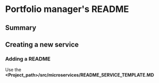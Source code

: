 # Portfolio manager's README

## Summary

## Creating a new service

### Adding a README

Use the **<Project_path>/src/microservices/README_SERVICE_TEMPLATE.MD**

